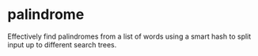 palindrome
==========

Effectively find palindromes from a list of words using a smart hash to split input up to different search trees.